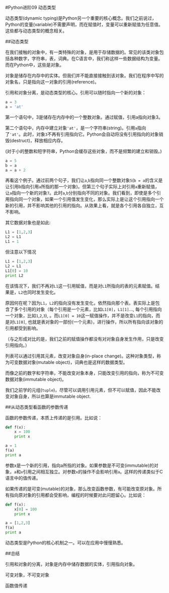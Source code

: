 #Python进阶09 动态类型


 

动态类型(dynamic typing)是Python另一个重要的核心概念。我们之前说过，Python的变量(variable)不需要声明，而在赋值时，变量可以重新赋值为任意值。这些都与动态类型的概念相关。

 

##动态类型

在我们接触的对象中，有一类特殊的对象，是用于存储数据的。常见的该类对象包括各种数字，字符串，表，词典。在C语言中，我们称这样一些数据结构为变量。而在Python中，这些是对象。

对象是储存在内存中的实体。但我们并不能直接接触到该对象。我们在程序中写的对象名，只是指向这一对象的引用(reference)。

 

引用和对象分离，是动态类型的核心。引用可以随时指向一个新的对象：
```python
a = 3
a = 'at'
```
第一个语句中，3是储存在内存中的一个整数对象。通过赋值，引用a指向对象3。

第二个语句中，内存中建立对象`'at'`，是一个字符串(string)。引用`a`指向了`'at'`。此时，对象`3`不再有引用指向它。Python会自动将没有引用指向的对象销毁(destruct)，释放相应内存。

(对于小的整数和短字符串，Python会缓存这些对象，而不是频繁的建立和销毁。)

 
```python
a = 5
b = a
a = a + 2
```
再看这个例子。通过前两个句子，我们让`a`,`b`指向同一个整数对象`5`(`b = a`的含义是让引用b指向引用`a`所指的那一个对象)。但第三个句子实际上对引用`a`重新赋值，让`a`指向一个新的对象`7`。此时`a`,`b`分别指向不同的对象。我们看到，即使是多个引用指向同一个对象，如果一个引用值发生变化，那么实际上是让这个引用指向一个新的引用，并不影响其他的引用的指向。从效果上看，就是各个引用各自独立，互不影响。

 

其它数据对象也是如此:
```python
L1 = [1,2,3]
L2 = L1
L1 = 1
```

但注意以下情况
```python
L1 = [1,2,3]
L2 = L1
L1[0] = 10
print L2
```
在该情况下，我们不再对`L1`这一引用赋值，而是对`L1`所指向的表的元素赋值。结果是，`L2`也同时发生变化。

原因何在呢？因为`L1`，`L2`的指向没有发生变化，依然指向那个表。表实际上是包含了多个引用的对象（每个引用是一个元素，比如`L1[0]`，`L1[1]`..., 每个引用指向一个对象，比如`1`,`2`,`3`), 。而`L1[0] = 10`这一赋值操作，并不是改变`L1`的指向，而是对`L1[0]`, 也就是表对象的一部份(一个元素)，进行操作，所以所有指向该对象的引用都受到影响。

（与之形成对比的是，我们之前的赋值操作都没有对对象自身发生作用，只是改变引用指向。）

 

列表可以通过引用其元素，改变对象自身(in-place change)。这种对象类型，称为可变数据对象(mutable object)，词典也是这样的数据类型。

而像之前的数字和字符串，不能改变对象本身，只能改变引用的指向，称为不可变数据对象(immutable object)。

我们之前学的元组(`tuple`)，尽管可以调用引用元素，但不可以赋值，因此不能改变对象自身，所以也算是immutable object.

 

##从动态类型看函数的参数传递

函数的参数传递，本质上传递的是引用。比如说：

```python
def f(x):
    x = 100
    print x

a = 1
f(a)
print a
```

参数x是一个新的引用，指向a所指的对象。如果参数是不可变(immutable)的对象，`a`和`x`引用之间相互独立。对参数`x`的操作不会影响引用`a`。这样的传递类似于C语言中的值传递。

 

如果传递的是可变(mutable)的对象，那么改变函数参数，有可能改变原对象。所有指向原对象的引用都会受影响，编程的时候要对此问题留心。比如说：

```python
def f(x):
    x[0] = 100
    print x

a = [1,2,3]
f(a)
print a
```
 

动态类型是Python的核心机制之一。可以在应用中慢慢熟悉。

 

##总结

引用和对象的分离，对象是内存中储存数据的实体，引用指向对象。

可变对象，不可变对象

函数值传递

